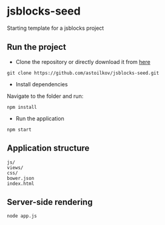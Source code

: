 # jsblocks-seed

Starting template for a jsblocks project


## Run the project

 * Clone the repository or directly download it from [here](https://github.com/astoilkov/jsblocks-seed/archive/master.zip)

```
git clone https://github.com/astoilkov/jsblocks-seed.git
```

 * Install dependencies

Navigate to the folder and run:

```
npm install
```

 * Run the application

```
npm start
```

## Application structure

```
js/
views/
css/
bower.json
index.html
```

## Server-side rendering

```
node app.js
```